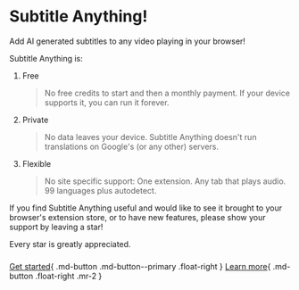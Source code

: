 # Subtitle Anything!

Add AI generated subtitles to any video playing in your browser!

Subtitle Anything is:

1. Free

    > No free credits to start and then a monthly payment. If your device supports it, you can run it forever.

2. Private

    > No data leaves your device. Subtitle Anything doesn't run translations on Google's (or any other) servers.

3. Flexible

    > No site specific support: One extension. Any tab that plays audio. 99 languages plus autodetect.

If you find Subtitle Anything useful and would like to see it brought to your browser's extension store, or to have new features, please show your support by leaving a star!

Every star is greatly appreciated.

#####

[Get started](install.md){ .md-button .md-button--primary .float-right }
[Learn more](usage.md){ .md-button .float-right .mr-2 }

###